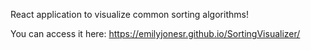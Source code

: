 React application to visualize common sorting algorithms!

You can access it here: https://emilyjonesr.github.io/SortingVisualizer/
